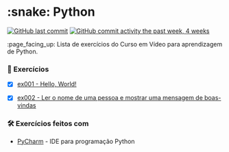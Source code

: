 <h1>:snake: Python</h1>

[![GitHub last commit](https://img.shields.io/github/last-commit/google/skia.svg?style=flat)]()
[![GitHub commit activity the past week, 4 weeks](https://img.shields.io/github/commit-activity/y/eslint/eslint.svg?style=flat)]()

<p>:page_facing_up: Lista de exercícios do Curso em Vídeo para aprendizagem de Python.</p>

### :pencil: Exercícios

- [x] <a href="https://github.com/naycorrea/PythonExercicios/blob/master/ex001.py" rel="nofollow">ex001 - Hello, World!</a>
- [x] <a href="https://github.com/naycorrea/PythonExercicios/blob/master/ex002.py" rel="nofollow">ex002 - Ler o nome de uma pessoa e mostrar uma mensagem de boas-vindas</a>




### 🛠️ Exercícios feitos com

<ul>
   <li> <a href="https://www.jetbrains.com/pt-br/pycharm/" rel="nofollow">PyCharm</a>
	   - IDE para programação Python
   </li>
</ul>
